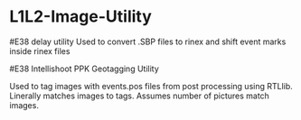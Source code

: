 # L1L2-Image-Utility

#E38 delay utility
Used to convert .SBP files to rinex and shift event marks inside rinex files

#E38 Intellishoot PPK Geotagging Utility

Used to tag images with events.pos files from post processing using RTLlib.
Linerally matches images to tags. Assumes number of pictures match images. 